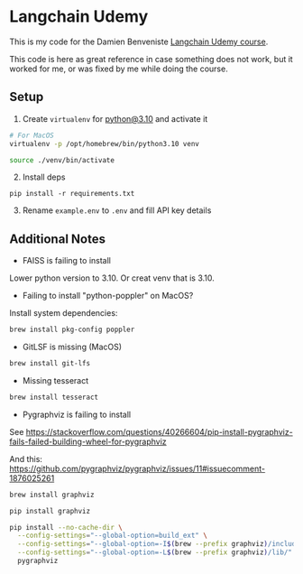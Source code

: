 Langchain Udemy
===

This is my code for the Damien Benveniste [Langchain Udemy course](https://www.udemy.com/course/introduction-to-langchain/).

This code is here as great reference in case something does not work, but it worked for me, or was fixed by me while doing the course.

## Setup

1. Create `virtualenv` for python@3.10 and activate it

```bash
# For MacOS
virtualenv -p /opt/homebrew/bin/python3.10 venv

source ./venv/bin/activate
```

2. Install deps

```
pip install -r requirements.txt
```

3. Rename `example.env` to `.env` and fill API key details

## Additional Notes

- FAISS is failing to install

Lower python version to 3.10. Or creat venv that is 3.10.

- Failing to install "python-poppler" on MacOS?

Install system dependencies:

```bash
brew install pkg-config poppler
```

- GitLSF is missing (MacOS)

```bash
brew install git-lfs
```

- Missing tesseract

```bash
brew install tesseract
```

- Pygraphviz is failing to install

See https://stackoverflow.com/questions/40266604/pip-install-pygraphviz-fails-failed-building-wheel-for-pygraphviz

And this: https://github.com/pygraphviz/pygraphviz/issues/11#issuecomment-1876025261


```bash
brew install graphviz

pip install graphviz

pip install --no-cache-dir \
  --config-settings="--global-option=build_ext" \
  --config-settings="--global-option=-I$(brew --prefix graphviz)/include/" \
  --config-settings="--global-option=-L$(brew --prefix graphviz)/lib/" \
  pygraphviz
```